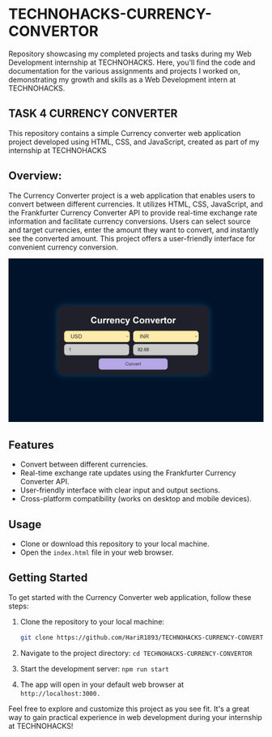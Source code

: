 # TECHNOHACKS-CURRENCY-CONVERTOR
Repository showcasing my completed projects and tasks during my Web Development internship at TECHNOHACKS. Here, you'll find the code and documentation for the various assignments and projects I worked on, demonstrating my growth and skills as a Web Development intern at TECHNOHACKS.

## TASK 4 CURRENCY CONVERTER

This repository contains a simple Currency converter web application project developed using HTML, CSS, and JavaScript, created as part of my internship at TECHNOHACKS

## Overview:
The Currency Converter project is a web application that enables users to convert between different currencies. It utilizes HTML, CSS, JavaScript, and the Frankfurter Currency Converter API to provide real-time exchange rate information and facilitate currency conversions. Users can select source and target currencies, enter the amount they want to convert, and instantly see the converted amount. This project offers a user-friendly interface for convenient currency conversion.

![Demo picture of the Currency Converter](Image/DEMO.png)

## Features

- Convert between different currencies.
- Real-time exchange rate updates using the Frankfurter Currency Converter API.
- User-friendly interface with clear input and output sections.
- Cross-platform compatibility (works on desktop and mobile devices).

## Usage
- Clone or download this repository to your local machine.
- Open the `index.html` file in your web browser.


## Getting Started

To get started with the Currency Converter web application, follow these steps:

1. Clone the repository to your local machine:

   ```bash
   git clone https://github.com/HariR1893/TECHNOHACKS-CURRENCY-CONVERTOR.git
   ```
2. Navigate to the project directory:
   `cd TECHNOHACKS-CURRENCY-CONVERTOR`

3. Start the development server:
    `npm run start`
   
5. The app will open in your default web browser at `http://localhost:3000.`

Feel free to explore and customize this project as you see fit. It's a great way to gain practical experience in web development during your internship at TECHNOHACKS!
